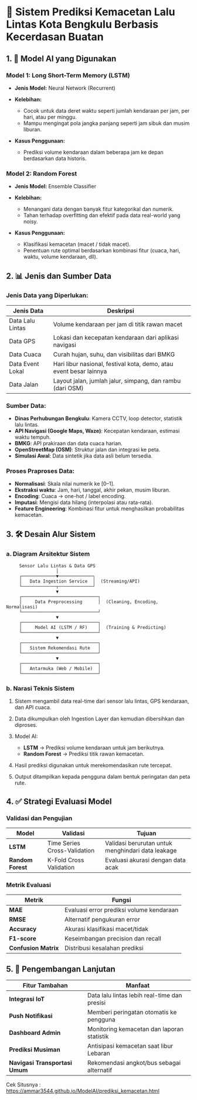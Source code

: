 # 🚦 Sistem Prediksi Kemacetan Lalu Lintas Kota Bengkulu Berbasis Kecerdasan Buatan

## 1. 🤖 Model AI yang Digunakan

### Model 1: Long Short-Term Memory (LSTM)

* **Jenis Model:** Neural Network (Recurrent)
* **Kelebihan:**

  * Cocok untuk data deret waktu seperti jumlah kendaraan per jam, per hari, atau per minggu.
  * Mampu mengingat pola jangka panjang seperti jam sibuk dan musim liburan.
* **Kasus Penggunaan:**

  * Prediksi volume kendaraan dalam beberapa jam ke depan berdasarkan data historis.

### Model 2: Random Forest

* **Jenis Model:** Ensemble Classifier
* **Kelebihan:**

  * Menangani data dengan banyak fitur kategorikal dan numerik.
  * Tahan terhadap overfitting dan efektif pada data real-world yang noisy.
* **Kasus Penggunaan:**

  * Klasifikasi kemacetan (macet / tidak macet).
  * Penentuan rute optimal berdasarkan kombinasi fitur (cuaca, hari, waktu, volume kendaraan, dll).

## 2. 📊 Jenis dan Sumber Data

### Jenis Data yang Diperlukan:

| Jenis Data       | Deskripsi                                                          |
| ---------------- | ------------------------------------------------------------------ |
| Data Lalu Lintas | Volume kendaraan per jam di titik rawan macet                      |
| Data GPS         | Lokasi dan kecepatan kendaraan dari aplikasi navigasi              |
| Data Cuaca       | Curah hujan, suhu, dan visibilitas dari BMKG                       |
| Data Event Lokal | Hari libur nasional, festival kota, demo, atau event besar lainnya |
| Data Jalan       | Layout jalan, jumlah jalur, simpang, dan rambu (dari OSM)          |

### Sumber Data:

* **Dinas Perhubungan Bengkulu**: Kamera CCTV, loop detector, statistik lalu lintas.
* **API Navigasi (Google Maps, Waze)**: Kecepatan kendaraan, estimasi waktu tempuh.
* **BMKG**: API prakiraan dan data cuaca harian.
* **OpenStreetMap (OSM)**: Struktur jalan dan integrasi ke peta.
* **Simulasi Awal**: Data sintetik jika data asli belum tersedia.

### Proses Praproses Data:

* **Normalisasi**: Skala nilai numerik ke \[0–1].
* **Ekstraksi waktu**: Jam, hari, tanggal, akhir pekan, musim liburan.
* **Encoding**: Cuaca → one-hot / label encoding.
* **Imputasi**: Mengisi data hilang (interpolasi atau rata-rata).
* **Feature Engineering**: Kombinasi fitur untuk menghasilkan probabilitas kemacetan.

## 3. 🛠️ Desain Alur Sistem

### a. Diagram Arsitektur Sistem

```plaintext
     Sensor Lalu Lintas & Data GPS
                   │
     ┌─────────────▼─────────────┐
     │   Data Ingestion Service  │  (Streaming/API)
     └─────────────┬─────────────┘
                   ▼
     ┌─────────────────────────────┐
     │     Data Preprocessing      │  (Cleaning, Encoding, Normalisasi)
     └─────────────────────────────┘
                   ▼
     ┌─────────────────────────────┐
     │     Model AI (LSTM / RF)    │  (Training & Predicting)
     └─────────────────────────────┘
                   ▼
     ┌─────────────────────────────┐
     │   Sistem Rekomendasi Rute   │
     └─────────────────────────────┘
                   ▼
     ┌─────────────────────────────┐
     │   Antarmuka (Web / Mobile)  │
     └─────────────────────────────┘
```

### b. Narasi Teknis Sistem

1. Sistem mengambil data real-time dari sensor lalu lintas, GPS kendaraan, dan API cuaca.
2. Data dikumpulkan oleh Ingestion Layer dan kemudian dibersihkan dan diproses.
3. Model AI:

   * **LSTM** → Prediksi volume kendaraan untuk jam berikutnya.
   * **Random Forest** → Prediksi titik rawan kemacetan.
4. Hasil prediksi digunakan untuk merekomendasikan rute tercepat.
5. Output ditampilkan kepada pengguna dalam bentuk peringatan dan peta rute.


## 4. ✅ Strategi Evaluasi Model

### Validasi dan Pengujian

| Model             | Validasi                     | Tujuan                                            |
| ----------------- | ---------------------------- | ------------------------------------------------- |
| **LSTM**          | Time Series Cross-Validation | Validasi berurutan untuk menghindari data leakage |
| **Random Forest** | K-Fold Cross Validation      | Evaluasi akurasi dengan data acak                 |

### Metrik Evaluasi

| Metrik               | Fungsi                                   |
| -------------------- | ---------------------------------------- |
| **MAE**              | Evaluasi error prediksi volume kendaraan |
| **RMSE**             | Alternatif pengukuran error              |
| **Accuracy**         | Akurasi klasifikasi macet/tidak          |
| **F1-score**         | Keseimbangan precision dan recall        |
| **Confusion Matrix** | Distribusi kesalahan prediksi            |

## 5. 🚀 Pengembangan Lanjutan

| Fitur Tambahan                 | Manfaat                                      |
| ------------------------------ | -------------------------------------------- |
| **Integrasi IoT**              | Data lalu lintas lebih real-time dan presisi |
| **Push Notifikasi**            | Memberi peringatan otomatis ke pengguna      |
| **Dashboard Admin**            | Monitoring kemacetan dan laporan statistik   |
| **Prediksi Musiman**           | Antisipasi kemacetan saat libur Lebaran      |
| **Navigasi Transportasi Umum** | Rekomendasi angkot/bus sebagai alternatif    |

Cek Situsnya : https://ammar3544.github.io/ModelAI/prediksi_kemacetan.html
